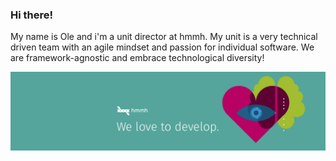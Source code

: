 ### Hi there!
My name is Ole and i'm a unit director at hmmh. My unit is a very technical driven team with an agile mindset and passion for individual software. We are framework-agnostic and embrace technological diversity!

![passion for development](https://github.com/OleBehrens/OleBehrens/blob/main/src/img/csm_LinkedIn_Profilheader_Thema_Beispiel_7900bf1345.png)
<!--
**OleBehrens/OleBehrens** is a ✨ _special_ ✨ repository because its `README.md` (this file) appears on your GitHub profile.

Here are some ideas to get you started:

- 🔭 I’m currently working on ...
- 🌱 I’m currently learning ...
- 👯 I’m looking to collaborate on ...
- 🤔 I’m looking for help with ...
- 💬 Ask me about ...
- 📫 How to reach me: ...
- 😄 Pronouns: ...
- ⚡ Fun fact: ...
-->
